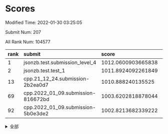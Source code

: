 # Scores

Modified Time: 2022-01-30 03:25:05

Submit Num: 207

All Rank Num: 104577

| rank |               submit               |       score        |       sigma        | pk_num |
| :--- | :--------------------------------- | :----------------- | :----------------- | :----- |
| 1    | jsonzb.test.submission_level_4     | 1012.0600903665838 | 0.7757309119403959 | 2025   |
| 2    | jsonzb.test.test_1                 | 1011.8924092261849 | 0.7793925321082341 | 2020   |
| 13   | cpp.21_12_24.submission-2b2ea0d7   | 1010.888240135525  | 0.7819593381201936 | 2020   |
| 69   | cpp.2022_01_09.submission-816672bd | 1003.6202818878044 | 0.708473485479117  | 2023   |
| 92   | cpp.2022_01_09.submission-5b0e3de2 | 1002.8213682339222 | 0.7000059888829565 | 2028   |


<details>
<summary>全部</summary>

| rank |                 submit                 |       score        |       sigma        | pk_num |
| :--- | :------------------------------------- | :----------------- | :----------------- | :----- |
| 1    | jsonzb.test.submission_level_4         | 1012.0600903665838 | 0.7757309119403959 | 2025   |
| 2    | jsonzb.test.test_1                     | 1011.8924092261849 | 0.7793925321082341 | 2020   |
| 3    | gobigger.level_3.submission_level_3_1  | 1011.5431355684581 | 0.7649754481085037 | 2019   |
| 4    | gobigger.level_3.submission_level_3_49 | 1011.3302197404907 | 0.805638864661433  | 2019   |
| 5    | gobigger.level_3.submission_level_3_42 | 1011.3009158296642 | 0.7951872403166965 | 2023   |
| 6    | gobigger.level_3.submission_level_3_0  | 1011.2831101127194 | 0.797075146209535  | 2022   |
| 7    | gobigger.level_3.submission_level_3_22 | 1011.1362578823272 | 0.7852084411593556 | 2023   |
| 8    | gobigger.level_3.submission_level_3_5  | 1011.0883290972395 | 0.7450372804863695 | 2028   |
| 9    | gobigger.level_3.submission_level_3_46 | 1010.9754089107289 | 0.7970776447832404 | 2017   |
| 10   | gobigger.level_3.submission_level_3_34 | 1010.9679587854441 | 0.7426809355163384 | 2024   |
| 11   | gobigger.level_3.submission_level_3_31 | 1010.9405566819137 | 0.7730245150342926 | 2022   |
| 12   | gobigger.level_3.submission_level_3_26 | 1010.9086746154622 | 0.7734021804960354 | 2021   |
| 13   | cpp.21_12_24.submission-2b2ea0d7       | 1010.888240135525  | 0.7819593381201936 | 2020   |
| 14   | gobigger.level_3.submission_level_3_41 | 1010.7007869173059 | 0.7635280824221861 | 2022   |
| 15   | gobigger.level_3.submission_level_3_38 | 1010.6702618218665 | 0.7549829759074311 | 2018   |
| 16   | gobigger.level_3.submission_level_3_33 | 1010.6067329592764 | 0.7726572940466452 | 2019   |
| 17   | gobigger.level_3.submission_level_3_24 | 1010.6051400726961 | 0.7625419638558995 | 2020   |
| 18   | gobigger.level_3.submission_level_3_35 | 1010.5610621901412 | 0.7787604990824476 | 2024   |
| 19   | gobigger.level_3.submission_level_3_3  | 1010.4999818900413 | 0.752408026100065  | 2025   |
| 20   | gobigger.level_3.submission_level_3_6  | 1010.4973275791756 | 0.7675246037178376 | 2020   |
| 21   | gobigger.level_3.submission_level_3_12 | 1010.4018366814415 | 0.7787612807237624 | 2021   |
| 22   | gobigger.level_3.submission_level_3_47 | 1010.3240447601088 | 0.7574568204853901 | 2017   |
| 23   | gobigger.level_3.submission_level_3_18 | 1010.2900461111982 | 0.7481181947565319 | 2024   |
| 24   | gobigger.level_3.submission_level_3_48 | 1010.2509100232446 | 0.7607739212551676 | 2020   |
| 25   | gobigger.level_3.submission_level_3_30 | 1010.1897885652531 | 0.772650552011394  | 2019   |
| 26   | gobigger.level_3.submission_level_3_32 | 1010.0856449062867 | 0.7616227205810792 | 2018   |
| 27   | gobigger.level_3.submission_level_3_45 | 1010.0096752735853 | 0.7478196427890627 | 2023   |
| 28   | gobigger.level_3.submission_level_3_37 | 1009.8970325876106 | 0.7572729515157837 | 2025   |
| 29   | gobigger.level_3.submission_level_3_15 | 1009.8852221781393 | 0.7323848260349155 | 2021   |
| 30   | gobigger.level_3.submission_level_3_9  | 1009.866912790455  | 0.7505563542715253 | 2022   |
| 31   | gobigger.level_3.submission_level_3_11 | 1009.8236920760618 | 0.7585276706744073 | 2022   |
| 32   | gobigger.level_3.submission_level_3_28 | 1009.7514999960213 | 0.7385059474928304 | 2027   |
| 33   | gobigger.level_3.submission_level_3_10 | 1009.7358893577732 | 0.7675310286393837 | 2016   |
| 34   | gobigger.level_3.submission_level_3_43 | 1009.6267864167728 | 0.7399341805441693 | 2022   |
| 35   | gobigger.level_3.submission_level_3_39 | 1009.6125242502694 | 0.7732242008824628 | 2020   |
| 36   | gobigger.level_3.submission_level_3_7  | 1009.6083297766851 | 0.7375307310453961 | 2015   |
| 37   | gobigger.level_3.submission_level_3_2  | 1009.5838301033684 | 0.7579033255703406 | 2019   |
| 38   | gobigger.level_3.submission_level_3_13 | 1009.5151027807996 | 0.7471298774846311 | 2022   |
| 39   | gobigger.level_3.submission_level_3_25 | 1009.4803643798465 | 0.7740961919357883 | 2021   |
| 40   | gobigger.level_3.submission_level_3_8  | 1009.4016139683556 | 0.7506093990894422 | 2020   |
| 41   | gobigger.level_3.submission_level_3_29 | 1009.3660524462766 | 0.7819289175321953 | 2023   |
| 42   | gobigger.level_3.submission_level_3_20 | 1009.3607438374866 | 0.7522170641763547 | 2024   |
| 43   | gobigger.level_3.submission_level_3_27 | 1009.3167717497148 | 0.7601147760487403 | 2019   |
| 44   | gobigger.level_3.submission_level_3_23 | 1009.2859673006215 | 0.7454500903470564 | 2026   |
| 45   | gobigger.level_3.submission_level_3_36 | 1009.223373057799  | 0.7411566614381865 | 2021   |
| 46   | gobigger.level_3.submission_level_3_4  | 1009.1677196179037 | 0.7587811831441296 | 2018   |
| 47   | gobigger.level_3.submission_level_3_17 | 1009.1311134742261 | 0.7510884695743156 | 2019   |
| 48   | gobigger.level_3.submission_level_3_21 | 1009.1300084046342 | 0.755181429425255  | 2021   |
| 49   | gobigger.level_3.submission_level_3_44 | 1009.0763792319308 | 0.7456975903682463 | 2020   |
| 50   | gobigger.level_3.submission_level_3_14 | 1008.9700643909871 | 0.7980431673288408 | 2022   |
| 51   | gobigger.level_3.submission_level_3_16 | 1008.9685083528997 | 0.7568759418256767 | 2020   |
| 52   | gobigger.level_3.submission_level_3_19 | 1008.7031794905353 | 0.7523905455301487 | 2024   |
| 53   | gobigger.level_3.submission_level_3_40 | 1008.5641674637056 | 0.7430241760850811 | 2024   |
| 54   | gobigger.level_1.submission_level_1_21 | 1005.1267994407619 | 0.7230371438614515 | 2026   |
| 55   | gobigger.level_1.submission_level_1_40 | 1004.3982607760089 | 0.7177211983365638 | 2021   |
| 56   | gobigger.level_1.submission_level_1_29 | 1004.3706251463734 | 0.7092773797821951 | 2021   |
| 57   | gobigger.level_1.submission_level_1_49 | 1004.3282107457312 | 0.7155164488854489 | 2020   |
| 58   | gobigger.level_1.submission_level_1_48 | 1004.3199663252376 | 0.7135667234125577 | 2011   |
| 59   | gobigger.level_1.submission_level_1_18 | 1003.9534106218657 | 0.7147000762817055 | 2016   |
| 60   | gobigger.level_1.submission_level_1_44 | 1003.940829535259  | 0.7234992099843035 | 2025   |
| 61   | gobigger.level_1.submission_level_1_19 | 1003.9095412935851 | 0.7165920038642004 | 2024   |
| 62   | gobigger.level_1.submission_level_1_13 | 1003.8842120754317 | 0.7194753831982044 | 2017   |
| 63   | gobigger.level_1.submission_level_1_26 | 1003.8665363794898 | 0.7361172051238433 | 2022   |
| 64   | gobigger.level_1.submission_level_1_20 | 1003.8114767602174 | 0.715267320909879  | 2020   |
| 65   | gobigger.level_1.submission_level_1_12 | 1003.79995522475   | 0.7213781292443776 | 2024   |
| 66   | gobigger.level_1.submission_level_1_9  | 1003.7606239498776 | 0.7278529005480222 | 2024   |
| 67   | gobigger.level_1.submission_level_1_42 | 1003.729207711649  | 0.722355261690666  | 2023   |
| 68   | gobigger.level_1.submission_level_1_25 | 1003.6987345331464 | 0.7095289379235813 | 2019   |
| 69   | cpp.2022_01_09.submission-816672bd     | 1003.6202818878044 | 0.708473485479117  | 2023   |
| 70   | gobigger.level_1.submission_level_1_11 | 1003.5905366901735 | 0.7015576552120164 | 2022   |
| 71   | gobigger.level_1.submission_level_1_1  | 1003.5547648678095 | 0.711240912611802  | 2017   |
| 72   | gobigger.level_1.submission_level_1_39 | 1003.4388017133008 | 0.7195529779880154 | 2020   |
| 73   | gobigger.level_1.submission_level_1_35 | 1003.4145438163747 | 0.7103601583551332 | 2022   |
| 74   | gobigger.level_1.submission_level_1_22 | 1003.407922834514  | 0.7177482516100784 | 2024   |
| 75   | gobigger.level_1.submission_level_1_34 | 1003.3303968441229 | 0.7030330041760595 | 2017   |
| 76   | gobigger.level_1.submission_level_1_17 | 1003.3120031183415 | 0.7245396309455576 | 2019   |
| 77   | gobigger.level_1.submission_level_1_27 | 1003.310008133606  | 0.7227419931407161 | 2020   |
| 78   | gobigger.level_1.submission_level_1_47 | 1003.2202793689289 | 0.7157848364062369 | 2018   |
| 79   | gobigger.level_1.submission_level_1_43 | 1003.194234961471  | 0.7106396358379837 | 2023   |
| 80   | gobigger.level_1.submission_level_1_32 | 1003.1923081546082 | 0.7151913426928509 | 2019   |
| 81   | gobigger.level_1.submission_level_1_23 | 1003.182918300784  | 0.7161261445366851 | 2017   |
| 82   | gobigger.level_1.submission_level_1_6  | 1003.1689138550382 | 0.7208842291788606 | 2019   |
| 83   | gobigger.level_1.submission_level_1_46 | 1003.106027164718  | 0.7109705775696519 | 2018   |
| 84   | gobigger.level_1.submission_level_1_28 | 1003.0591536608747 | 0.7140993145145824 | 2020   |
| 85   | gobigger.level_1.submission_level_1_14 | 1002.92414228607   | 0.7123847203111763 | 2024   |
| 86   | gobigger.level_1.submission_level_1_16 | 1002.9104273399776 | 0.7254080343726217 | 2020   |
| 87   | gobigger.level_1.submission_level_1_30 | 1002.8713419139656 | 0.710090626680106  | 2019   |
| 88   | gobigger.level_1.submission_level_1_37 | 1002.8593452742887 | 0.7214864656481098 | 2022   |
| 89   | gobigger.level_1.submission_level_1_4  | 1002.8547021031244 | 0.7046300464545856 | 2022   |
| 90   | gobigger.level_1.submission_level_1_36 | 1002.8274429342933 | 0.7187635032124791 | 2018   |
| 91   | gobigger.level_1.submission_level_1_15 | 1002.822585415191  | 0.7196273637645122 | 2020   |
| 92   | cpp.2022_01_09.submission-5b0e3de2     | 1002.8213682339222 | 0.7000059888829565 | 2028   |
| 93   | gobigger.level_1.submission_level_1_2  | 1002.7970358432915 | 0.7253361104998991 | 2017   |
| 94   | gobigger.level_1.submission_level_1_38 | 1002.7944512585645 | 0.7112088449284693 | 2025   |
| 95   | gobigger.level_1.submission_level_1_41 | 1002.7137916378331 | 0.7175194991358784 | 2025   |
| 96   | gobigger.level_1.submission_level_1_7  | 1002.6828374154319 | 0.7155604109113262 | 2016   |
| 97   | gobigger.level_1.submission_level_1_33 | 1002.6348738730441 | 0.7234803068631491 | 2018   |
| 98   | gobigger.level_1.submission_level_1_10 | 1002.484563174205  | 0.7152027342833969 | 2013   |
| 99   | gobigger.level_1.submission_level_1_45 | 1002.4825065674502 | 0.7121445616449783 | 2020   |
| 100  | gobigger.level_1.submission_level_1_8  | 1002.4076758413345 | 0.7137327529623887 | 2019   |
| 101  | gobigger.level_1.submission_level_1_24 | 1002.3265215261831 | 0.7112176194288203 | 2021   |
| 102  | gobigger.level_1.submission_level_1_5  | 1002.2871996882817 | 0.7124819662879067 | 2020   |
| 103  | gobigger.level_1.submission_level_1_0  | 1002.2004550167301 | 0.7051527969797398 | 2019   |
| 104  | gobigger.level_1.submission_level_1_3  | 1002.0575491957211 | 0.7097335285008761 | 2020   |
| 105  | gobigger.level_1.submission_level_1_31 | 1001.2998997459988 | 0.7133005302829746 | 2022   |
| 106  | gobigger.random.submission_random_10   | 997.3435997805949  | 0.699135015643288  | 2021   |
| 107  | gobigger.random.submission_random_15   | 997.2369869130907  | 0.7012764424869541 | 2019   |
| 108  | gobigger.random.submission_random_34   | 997.0408539656751  | 0.7134202993127763 | 2017   |
| 109  | gobigger.random.submission_random_19   | 997.0237356412906  | 0.6976195658097228 | 2020   |
| 110  | gobigger.random.submission_random_3    | 996.8756130624004  | 0.7033878692927165 | 2017   |
| 111  | gobigger.random.submission_random_29   | 996.8539966792648  | 0.7148674674297383 | 2020   |
| 112  | gobigger.random.submission_random_37   | 996.532393071893   | 0.7012013162114599 | 2023   |
| 113  | gobigger.random.submission_random_17   | 996.4874473117316  | 0.701076605747318  | 2020   |
| 114  | gobigger.random.submission_random_9    | 996.4801394610969  | 0.7038348824314224 | 2016   |
| 115  | gobigger.random.submission_random_4    | 996.3696528718375  | 0.7186581815742483 | 2021   |
| 116  | gobigger.random.submission_random_6    | 996.3452940966542  | 0.7022485320349261 | 2026   |
| 117  | gobigger.random.submission_random_40   | 996.2652320169703  | 0.7111680420003145 | 2024   |
| 118  | gobigger.random.submission_random_18   | 996.2618206803505  | 0.7111894734895634 | 2026   |
| 119  | gobigger.random.submission_random_30   | 996.2403726663306  | 0.7017041654533009 | 2021   |
| 120  | gobigger.random.submission_random_25   | 996.1989906911558  | 0.7273211125502568 | 2021   |
| 121  | gobigger.random.submission_random_21   | 996.1930914492867  | 0.7035121579170349 | 2024   |
| 122  | gobigger.random.submission_random_32   | 996.1392831850926  | 0.7023611076616283 | 2018   |
| 123  | gobigger.random.submission_random_38   | 996.0957156645824  | 0.7118375190237909 | 2022   |
| 124  | gobigger.random.submission_random_24   | 996.0717910423753  | 0.7067810278567521 | 2020   |
| 125  | gobigger.random.submission_random_7    | 996.06155725565    | 0.7180400729395837 | 2021   |
| 126  | gobigger.random.submission_random_43   | 996.0279143598286  | 0.7173576310270269 | 2021   |
| 127  | gobigger.random.submission_random_5    | 996.0120811228171  | 0.7080153451156674 | 2014   |
| 128  | gobigger.random.submission_random_46   | 996.0077494970574  | 0.7054077618900432 | 2017   |
| 129  | gobigger.random.submission_random_44   | 996.006938070062   | 0.7204445300047292 | 2028   |
| 130  | gobigger.random.submission_random_31   | 995.9818994216539  | 0.7106029839940051 | 2023   |
| 131  | gobigger.random.submission_random_36   | 995.9746546891322  | 0.7186754799471837 | 2020   |
| 132  | gobigger.random.submission_random_33   | 995.8856881295791  | 0.7053300103708268 | 2021   |
| 133  | gobigger.random.submission_random_35   | 995.8710095239588  | 0.7107805611517534 | 2019   |
| 134  | gobigger.random.submission_random_26   | 995.8526591357496  | 0.7079039180763385 | 2021   |
| 135  | gobigger.random.submission_random_8    | 995.8431822131826  | 0.7254852564678727 | 2023   |
| 136  | gobigger.random.submission_random_23   | 995.837121961317   | 0.7083208108383346 | 2024   |
| 137  | gobigger.random.submission_random_49   | 995.7928187136057  | 0.7130797083711891 | 2020   |
| 138  | gobigger.random.submission_random_47   | 995.7361246217722  | 0.706709817349304  | 2025   |
| 139  | gobigger.random.submission_random_14   | 995.685711621718   | 0.7156919450979211 | 2027   |
| 140  | gobigger.random.submission_random_45   | 995.6606779579039  | 0.7107560181171871 | 2028   |
| 141  | gobigger.random.submission_random_22   | 995.6606730727656  | 0.7101902181608377 | 2023   |
| 142  | gobigger.random.submission_random_16   | 995.6065974074397  | 0.7150598928899488 | 2020   |
| 143  | gobigger.random.submission_random_42   | 995.5317324571773  | 0.7186103443374319 | 2019   |
| 144  | gobigger.random.submission_random_39   | 995.5076923119228  | 0.7013719671160362 | 2015   |
| 145  | gobigger.random.submission_random_11   | 995.4041376743199  | 0.7147994337678407 | 2018   |
| 146  | gobigger.random.submission_random_12   | 995.3788246284288  | 0.7176076449779426 | 2022   |
| 147  | gobigger.random.submission_random_1    | 995.3197088869191  | 0.7248706793550646 | 2019   |
| 148  | gobigger.random.submission_random_27   | 995.2701019716054  | 0.7012731631501243 | 2023   |
| 149  | gobigger.random.submission_random_2    | 995.1956610636454  | 0.72063021458495   | 2018   |
| 150  | gobigger.random.submission_random_13   | 995.1290727389478  | 0.7116101599610223 | 2023   |
| 151  | gobigger.random.submission_random_41   | 995.0237938049756  | 0.7403652647209467 | 2019   |
| 152  | gobigger.random.submission_random_28   | 995.002137404868   | 0.7087855318615796 | 2022   |
| 153  | gobigger.random.submission_random_0    | 994.9865833282876  | 0.7336919883765949 | 2020   |
| 154  | gobigger.random.submission_random_48   | 994.7567229612621  | 0.704369500927544  | 2017   |
| 155  | gobigger.random.submission_random_20   | 994.5729362994833  | 0.7449229679221926 | 2020   |
| 156  | gobigger.level_2.submission_level_2_29 | 993.5981491051814  | 0.7454776862006569 | 2018   |
| 157  | gobigger.level_2.submission_level_2_19 | 993.552666593902   | 0.7531792432740851 | 2024   |
| 158  | gobigger.level_2.submission_level_2_0  | 993.3886291726677  | 0.7318383268939648 | 2022   |
| 159  | gobigger.level_2.submission_level_2_36 | 993.3682624890354  | 0.7263943178738193 | 2025   |
| 160  | gobigger.level_2.submission_level_2_41 | 993.2885837365793  | 0.7456680046279112 | 2026   |
| 161  | gobigger.level_2.submission_level_2_21 | 993.250201689297   | 0.732923253238047  | 2016   |
| 162  | gobigger.level_2.submission_level_2_15 | 993.1735175245483  | 0.7306299806724844 | 2022   |
| 163  | gobigger.level_2.submission_level_2_37 | 992.7979288443713  | 0.7300852613198459 | 2024   |
| 164  | gobigger.level_2.submission_level_2_47 | 992.7171317218579  | 0.7390973057090252 | 2022   |
| 165  | gobigger.level_2.submission_level_2_27 | 992.6891197952931  | 0.7318094119898728 | 2022   |
| 166  | gobigger.level_2.submission_level_2_43 | 992.6324207984646  | 0.7561298896422876 | 2023   |
| 167  | gobigger.level_2.submission_level_2_12 | 992.6109228459164  | 0.7567632896665013 | 2020   |
| 168  | gobigger.level_2.submission_level_2_17 | 992.605083539599   | 0.7360549836122564 | 2024   |
| 169  | gobigger.level_2.submission_level_2_40 | 992.4811845305754  | 0.7356055341366301 | 2016   |
| 170  | gobigger.level_2.submission_level_2_6  | 992.4256790881633  | 0.7611185042859213 | 2016   |
| 171  | gobigger.level_2.submission_level_2_42 | 992.3990455207155  | 0.7372001792883938 | 2022   |
| 172  | gobigger.level_2.submission_level_2_30 | 992.3238759264492  | 0.7498566320084878 | 2022   |
| 173  | gobigger.level_2.submission_level_2_24 | 992.2704829565955  | 0.7395752952042032 | 2020   |
| 174  | gobigger.level_2.submission_level_2_46 | 992.2551389034674  | 0.7367427909184665 | 2017   |
| 175  | gobigger.level_2.submission_level_2_33 | 992.2522003855778  | 0.7464846797567358 | 2021   |
| 176  | gobigger.level_2.submission_level_2_22 | 992.2420944793134  | 0.7271430432894674 | 2020   |
| 177  | gobigger.level_2.submission_level_2_11 | 992.2232822223135  | 0.7318499986020705 | 2021   |
| 178  | gobigger.level_2.submission_level_2_5  | 992.1721999742491  | 0.7308559902688628 | 2020   |
| 179  | gobigger.level_2.submission_level_2_8  | 992.1219677252054  | 0.7560538515954792 | 2018   |
| 180  | gobigger.level_2.submission_level_2_32 | 992.0625457641122  | 0.7613674577047158 | 2023   |
| 181  | gobigger.level_2.submission_level_2_25 | 992.0024052153925  | 0.7395745627434132 | 2020   |
| 182  | gobigger.level_2.submission_level_2_45 | 991.990074725034   | 0.7303204914026014 | 2026   |
| 183  | gobigger.level_2.submission_level_2_9  | 991.9338759859826  | 0.7256561920487367 | 2014   |
| 184  | gobigger.level_2.submission_level_2_2  | 991.8635133736831  | 0.7471240457182123 | 2026   |
| 185  | gobigger.level_2.submission_level_2_28 | 991.8377268182924  | 0.7503684028257346 | 2024   |
| 186  | gobigger.level_2.submission_level_2_49 | 991.8187232271138  | 0.7498173459089056 | 2021   |
| 187  | gobigger.level_2.submission_level_2_34 | 991.7597219112763  | 0.7657472702885355 | 2025   |
| 188  | gobigger.level_2.submission_level_2_7  | 991.5620925229547  | 0.7649331665699739 | 2020   |
| 189  | gobigger.level_2.submission_level_2_48 | 991.5279753239977  | 0.7553415418776547 | 2017   |
| 190  | gobigger.level_2.submission_level_2_23 | 991.5272491003726  | 0.7342971009540274 | 2023   |
| 191  | gobigger.level_2.submission_level_2_10 | 991.5051513847624  | 0.7422573198780299 | 2016   |
| 192  | gobigger.level_2.submission_level_2_31 | 991.4998059706757  | 0.7635171860446501 | 2023   |
| 193  | gobigger.level_2.submission_level_2_1  | 991.4992381222777  | 0.7704801787434566 | 2023   |
| 194  | gobigger.level_2.submission_level_2_39 | 991.462503301273   | 0.7593220640824869 | 2025   |
| 195  | gobigger.level_2.submission_level_2_14 | 991.3816772159813  | 0.7553038840221199 | 2025   |
| 196  | gobigger.level_2.submission_level_2_18 | 991.2558288554833  | 0.7399045897723919 | 2015   |
| 197  | gobigger.level_2.submission_level_2_4  | 991.2430674542628  | 0.7493578067671944 | 2020   |
| 198  | gobigger.level_2.submission_level_2_38 | 991.2242084211869  | 0.7485124281545545 | 2018   |
| 199  | gobigger.level_2.submission_level_2_13 | 991.1579349958747  | 0.7484446599141241 | 2023   |
| 200  | gobigger.level_2.submission_level_2_35 | 991.0527366450347  | 0.7671938061813037 | 2021   |
| 201  | gobigger.level_2.submission_level_2_3  | 991.0169490380113  | 0.765720366120112  | 2019   |
| 202  | gobigger.level_2.submission_level_2_44 | 990.7251377210677  | 0.7609549899157043 | 2015   |
| 203  | gobigger.level_2.submission_level_2_26 | 990.6348921858983  | 0.7555398778432639 | 2023   |
| 204  | gobigger.level_2.submission_level_2_20 | 990.370990222251   | 0.7642769507308129 | 2020   |
| 205  | gobigger.level_2.submission_level_2_16 | 990.2273068862471  | 0.75168427926062   | 2013   |
| 206  | gobigger.none.submission_none_0        | 977.4178096434798  | 1.4159633060167138 | 2023   |
| 207  | gobigger.none.submission_none_1        | 976.1703938800232  | 1.3952566203318735 | 2018   |

</details>